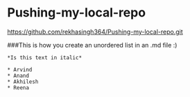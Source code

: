 # Pushing-my-local-repo

https://github.com/rekhasingh364/Pushing-my-local-repo.git

###This is how you create an unordered list in an .md file :)

    *Is this text in italic*
    
    * Arvind
    * Anand
    * Akhilesh
    * Reena
